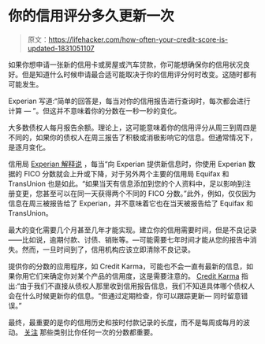 # 你的信用评分多久更新一次

> 原文：<https://lifehacker.com/how-often-your-credit-score-is-updated-1831051107>

如果你想申请一张新的信用卡或房屋或汽车贷款，你可能想确保你的信用状况良好。但是知道什么时候申请最合适可能取决于你的信用评分何时改变。这随时都有可能发生。



Experian 写道:“简单的回答是，每当对你的信用报告进行查询时，每次都会进行计算 — ”。但这并不意味着你的分数在一秒一秒的变化。

大多数债权人每月报告余额。理论上，这可能意味着你的信用评分从周三到周四是不同的，如果你的债权人在周三报告了积极或消极影响它的信息。但通常情况下，是逐月变化。

信用局 [Experian 解释说](https://www.experian.com/blogs/ask-experian/often-fico-8-score-updated/) ，每当“向 Experian 提供新信息时，你使用 Experian 数据的 FICO 分数就会上升或下降，对于另外两个主要的信用局 Equifax 和 TransUnion 也是如此。“如果当天有信息添加到您的个人资料中，足以影响到注册变更，您甚至可以在同一天获得两个不同的 FICO 分数。”此外，例如，仅仅因为信息在周三被报告给了 Experian，并不意味着它也在当天被报告给了 Equifax 和 TransUnion。

最大的变化需要几个月甚至几年才能实现。建立你的信用需要时间，但是不良记录——比如说，逾期付款、讨债、销账等。—可能需要七年时间才能从您的报告中消失。然而，一旦时间到了，信用机构应该立即清除不良记录。

提供你的分数的应用程序，如 Credit Karma，可能也不会一直有最新的信息，如果你用它们来确定你对某个产品的信用度，这是需要注意的。 [Credit Karma](https://help.creditkarma.com/hc/en-us/articles/202627710-How-often-does-my-credit-report-information-update-) 指出:“由于我们不直接从债权人那里收到信用报告信息，我们不知道具体哪个债权人会在什么时候更新你的信息。“但通过定期检查，你可以跟踪更新— 同时留意错误。”

最终，最重要的是你的信用历史和按时付款记录的长度，而不是每周或每月的波动。 [关注](https://twocents.lifehacker.com/everything-you-need-to-know-about-credit-how-to-check-1797093506) 那些类别比你任何一次的分数都重要。